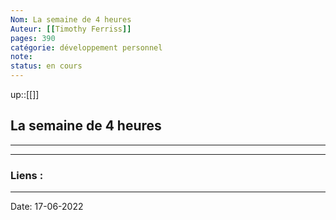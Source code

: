 ```yaml
---
Nom: La semaine de 4 heures
Auteur: [[Timothy Ferriss]]
pages: 390 
catégorie: développement personnel 
note:
status: en cours
---
```


up::[[]]

## La semaine de 4 heures

---




---
### Liens :

---

Date: 17-06-2022